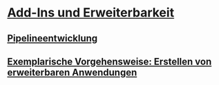 # [Add-Ins und Erweiterbarkeit](index.md)
## [Pipelineentwicklung](pipeline-development.md)
## [Exemplarische Vorgehensweise: Erstellen von erweiterbaren Anwendungen](walkthrough-create-extensible-app.md)
